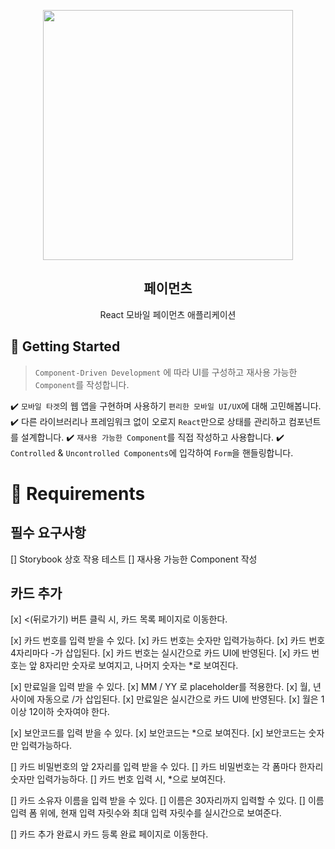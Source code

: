 <p align="middle" >
  <img src="https://techcourse-storage.s3.ap-northeast-2.amazonaws.com/0fefce79602043a9b3281ee1dd8f4be6" width="400">
</p>
<h2 align="middle">페이먼츠</h2>
<p align="middle">React 모바일 페이먼츠 애플리케이션</p>
</p>

## 🚀 Getting Started

> `Component-Driven Development` 에 따라 UI를 구성하고 재사용 가능한 `Component`를 작성합니다.

✔️ `모바일 타겟`의 웹 앱을 구현하며 사용하기 `편리한 모바일 UI/UX`에 대해 고민해봅니다.
✔️ 다른 라이브러리나 프레임워크 없이 오로지 `React`만으로 상태를 관리하고 컴포넌트를 설계합니다.
✔️ `재사용 가능한 Component`를 직접 작성하고 사용합니다.
✔️ `Controlled` & `Uncontrolled Components`에 입각하여 `Form`을 핸들링합니다.

# 📝 Requirements

## 필수 요구사항

[] Storybook 상호 작용 테스트
[] 재사용 가능한 Component 작성

## 카드 추가

[x] <(뒤로가기) 버튼 클릭 시, 카드 목록 페이지로 이동한다.

[x] 카드 번호를 입력 받을 수 있다.
  [x] 카드 번호는 숫자만 입력가능하다.
  [x] 카드 번호 4자리마다 -가 삽입된다.
  [x] 카드 번호는 실시간으로 카드 UI에 반영된다.
  [x] 카드 번호는 앞 8자리만 숫자로 보여지고, 나머지 숫자는 *로 보여진다.

[x] 만료일을 입력 받을 수 있다.
  [x] MM / YY 로 placeholder를 적용한다.
  [x] 월, 년 사이에 자동으로 /가 삽입된다.
  [x] 만료일은 실시간으로 카드 UI에 반영된다.
  [x] 월은 1이상 12이하 숫자여야 한다.

[x] 보안코드를 입력 받을 수 있다.
  [x] 보안코드는 *으로 보여진다.
  [x] 보안코드는 숫자만 입력가능하다.

[] 카드 비밀번호의 앞 2자리를 입력 받을 수 있다.
  [] 카드 비밀번호는 각 폼마다 한자리 숫자만 입력가능하다.
  [] 카드 번호 입력 시, *으로 보여진다.

[] 카드 소유자 이름을 입력 받을 수 있다.
  [] 이름은 30자리까지 입력할 수 있다.
  [] 이름 입력 폼 위에, 현재 입력 자릿수와 최대 입력 자릿수를 실시간으로 보여준다.

[] 카드 추가 완료시 카드 등록 완료 페이지로 이동한다.
